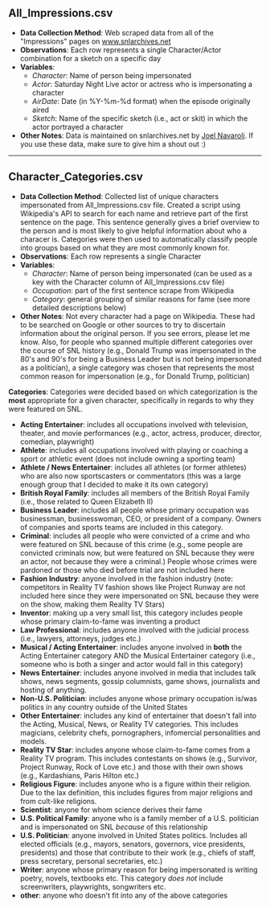 All\_Impressions.csv
--------------------

-   **Data Collection Method**: Web scraped data from all of the "Impressions" pages on www.snlarchives.net
-   **Observations**: Each row represents a single Character/Actor combination for a sketch on a specific day
-   **Variables**:
    -   *Character*: Name of person being impersonated
    -   *Actor*: Saturday Night Live actor or actress who is impersonating a character
    -   *AirDate*: Date (in %Y-%m-%d format) when the episode originally aired
    -   *Sketch*: Name of the specific sketch (i.e., act or skit) in which the actor portrayed a character
-   **Other Notes**: Data is maintained on snlarchives.net by [Joel Navaroli](https://twitter.com/snlmedia). If you use these data, make sure to give him a shout out :)

------------------------------------------------------------------------

Character\_Categories.csv
-------------------------

-   **Data Collection Method**: Collected list of unique characters impersonated from All\_Impressions.csv file. Created a script using Wikipedia's API to search for each name and retrieve part of the first sentence on the page. This sentence generally gives a brief overview to the person and is most likely to give helpful information about who a characer is. Categories were then used to automatically classify people into groups based on what they are most commonly known for.
-   **Observations**: Each row represents a single Character
-   **Variables**:
    -   *Character*: Name of person being impersonated (can be used as a key with the Character column of All\_Impressions.csv file)
    -   *Occupation*: part of the first sentence scrape from Wikipedia
    -   *Category*: general grouping of similar reasons for fame (see more detailed descriptions below)
-   **Other Notes**: Not every character had a page on Wikipedia. These had to be searched on Google or other sources to try to discertain information about the original person. If you see errors, please let me know. Also, for people who spanned multiple different categories over the course of SNL history (e.g., Donald Trump was impersonated in the 80's and 90's for being a Business Leader but is not being impersonated as a politician), a single category was chosen that represents the most common reason for impersonation (e.g., for Donald Trump, politician)

**Categories**: Categories were decided based on which categorization is the **most** appropriate for a given character, specifically in regards to why they were featured on SNL.

-   **Acting Entertainer**: includes all occupations involved with television, theater, and movie performances (e.g., actor, actress, producer, director, comedian, playwright)
-   **Athlete**: includes all occupations involved with playing or coaching a sport or athletic event (does not include owning a sporting team)
-   **Athlete / News Entertainer**: includes all athletes (or former athletes) who are also now sportscasters or commentators (this was a large enough group that I decided to make it its own category)
-   **British Royal Family**: includes all members of the British Royal Family (i.e., those related to Queen Elizabeth II)
-   **Business Leader**: includes all people whose primary occupation was businessman, businesswoman, CEO, or president of a company. Owners of companies and sports teams are included in this category.
-   **Criminal**: includes all people who were convicted of a crime and who were featured on SNL because of this crime (e.g., some people are convicted criminals now, but were featured on SNL because they were an actor, not because they were a criminal.) People whose crimes were pardoned or those who died before trial are not included here
-   **Fashion Industry**: anyone involved in the fashion industry (note: competitors in Reality TV fashion shows like Project Runway are not included here since they were impersonated on SNL because they were on the show, making them Reality TV Stars)
-   **Inventor**: making up a very small list, this category includes people whose primary claim-to-fame was inventing a product
-   **Law Professional**: includes anyone involved with the judicial process (i.e., lawyers, attorneys, judges etc.)
-   **Musical / Acting Entertainer**: includes anyone involved in **both** the Acting Entertainer category AND the Musical Entertainer category (i.e., someone who is both a singer and actor would fall in this category)
-   **News Entertainer**: includes anyone involved in media that includes talk shows, news segments, gossip columnists, game shows, journalists and hosting of anything.
-   **Non-U.S. Politician**: includes anyone whose primary occupation is/was politics in any country outside of the United States
-   **Other Entertainer**: includes any kind of entertainer that doesn't fall into the Acting, Musical, News, or Reality TV categories. This includes magicians, celebrity chefs, pornographers, infomercial personalities and models.
-   **Reality TV Star**: includes anyone whose claim-to-fame comes from a Reality TV program. This includes contestants on shows (e.g., Survivor, Project Runway, Rock of Love etc.) and those with their own shows (e.g., Kardashians, Paris Hilton etc.)
-   **Religious Figure**: includes anyone who is a figure within their religion. Due to the lax definition, this includes figures from major religions and from cult-like religions.
-   **Scientist**: anyone for whom science derives their fame
-   **U.S. Political Family**: anyone who is a family member of a U.S. politician and is impersonated on SNL *because* of this relationship
-   **U.S. Politician**: anyone involved in United States politics. Includes all elected officials (e.g., mayors, senators, governors, vice presidents, presidents) and those that contribute to their work (e.g., chiefs of staff, press secretary, personal secretaries, etc.)
-   **Writer**: anyone whose primary reason for being impersonated is writing poetry, novels, textbooks etc. This category *does not* include screenwriters, playwrights, songwriters etc.
-   **other**: anyone who doesn't fit into any of the above categories
